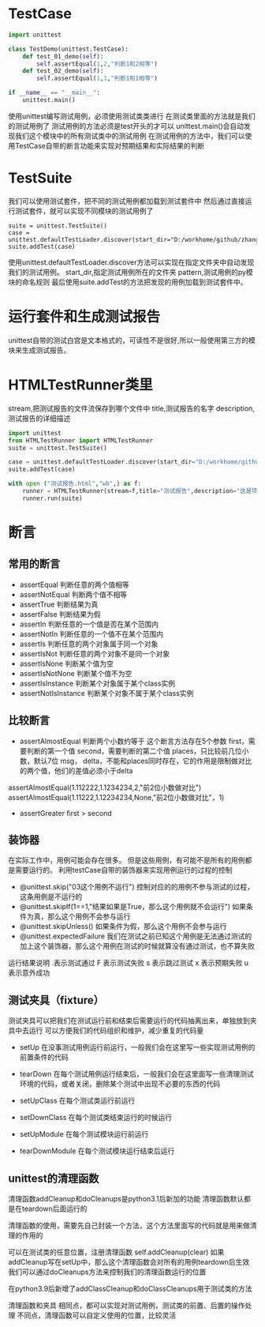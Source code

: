 # TestCase
```py
import unittest

class TestDemo(unittest.TestCase):
    def test_01_demo(self):
        self.assertEqual(1,2,"判断1和2相等")
    def test_02_demo(self):
        self.assertEqual(1,1,"判断1和1相等")

if __name__ == "__main__":
    unittest.main()
```

使用unittest编写测试用例，必须使用测试类类进行
在测试类里面的方法就是我们的测试用例了
测试用例的方法必须是test开头的才可以
unittest.main()会自动发现我们这个模块中的所有测试类中的测试用例
在测试用例的方法中，我们可以使用TestCase自带的断言功能来实现对预期结果和实际结果的判断


# TestSuite
我们可以使用测试套件，把不同的测试用例都加载到测试套件中
然后通过直接运行测试套件，就可以实现不同模块的测试用例了

```
suite = unittest.TestSuite()
case = unittest.defaultTestLoader.discover(start_dir="D:/workhome/github/zhangsan/unittest",pattern="test*.py")
suite.addTest(case)
```

使用unittest.defaultTestLoader.discover方法可以实现在指定文件夹中自动发现我们的测试用例。
start_dir,指定测试用例所在的文件夹
pattern,测试用例的py模块的命名规则
最后使用suite.addTest的方法把发现的用例加载到测试套件中。

# 运行套件和生成测试报告
unittest自带的测试白宫是文本格式的，可读性不是很好,所以一般使用第三方的模块来生成测试报告。
# HTMLTestRunner类里
stream,把测试报告的文件流保存到哪个文件中
title,测试报告的名字
description,测试报告的详细描述

```py
import unittest
from HTMLTestRunner import HTMLTestRunner
suite = unittest.TestSuite()

case = unittest.defaultTestLoader.discover(start_dir="D:/workhome/github/zhangsan/unittest",pattern="test*.py")
suite.addTest(case)

with open ("测试报告.html","wb",) as f:
    runner = HTMLTestRunner(stream=f,title="测试报告",description="这是项目的描述")
    runner.run(suite)
```


# 断言
## 常用的断言
- assertEqual
判断任意的两个值相等
- assertNotEqual
判断两个值不相等
- assertTrue
判断结果为真
- assertFalse
判断结果为假
- assertIn
判断任意的一个值是否在某个范围内
- assertNotIn
判断任意的一个值不在某个范围内
- assertIs
判断任意的两个对象属于同一个对象
- assertIsNot
判断任意的两个对象不是同一个对象
- assertIsNone
判断某个值为空
- assertIsNotNone
判断某个值不为空
- assertIsInstance
判断某个对象属于某个class实例
- assertNotIsInstance
判断某个对象不属于某个class实例

## 比较断言
- assertAlmostEqual
判断两个小数约等于
这个断言方法存在5个参数
first，需要判断的第一个值
second，需要判断的第二个值
places，只比较前几位小数，默认7位
msg，
delta，不能和places同时存在，它的作用是限制做对比的两个值，他们的差值必须小于delta

assertAlmostEqual(1.112222,1.1234234,2,"前2位小数做对比")
assertAlmostEqual(1.11222,1.12234234,None,"前2位小数做对比"，1)

- assertGreater
first > second

## 装饰器
在实际工作中，用例可能会存在很多。
但是这些用例，有可能不是所有的用例都是需要运行的。
利用testCase自带的装饰器来实现用例运行的过程的控制

- @unittest.skip("03这个用例不运行")
控制对应的的用例不参与测试的过程，这条用例是不运行的
- @unittest.skipIf(1==1,"结果如果是True，那么这个用例就不会运行")
如果条件为真，那么这个用例不会参与运行
- @unittest.skipUnless()
如果条件为假，那么这个用例不会参与运行
- @unittest.expectedFailure
我们在测试之前已知这个用例是无法通过测试的
加上这个装饰器，那么这个用例在测试的时候就算没有通过测试，也不算失败

运行结果说明
\.表示测试通过
F 表示测试失败
s 表示跳过测试
x 表示预期失败
u 表示意外成功

## 测试夹具（fixture）
测试夹具可以把我们在测试运行前和结束后需要运行的代码抽离出来，单独放到夹具中去运行
可以方便我们的代码组织和维护，减少重复的代码量


- setUp
在没事测试用例运行前运行，一般我们会在这里写一些实现测试用例的前置条件的代码
- tearDown
在每个测试用例运行结束后，一般我们会在这里面写一些清理测试环境的代码，或者关闭，删除某个测试中出现不必要的东西的代码

- setUpClass
在每个测试类运行前运行

- setDownClass
在每个测试类结束运行的时候运行

- setUpModule
在每个测试模块运行前运行
- tearDownModule
在每个测试模块运行结束后运行


## unittest的清理函数
清理函数addCleanup和doCleanups是python3.1后新加的功能
清理函数默认都是在teardown后面运行的

清理函数的使用，需要先自己封装一个方法，这个方法里面写的代码就是用来做清理的作用的

可以在测试类的任意位置，注册清理函数
self.addCleanup(clear)
如果addCleanup写在setUp中，那么这个清理函数会对所有的用例teardown后生效
我们可以通过doCleanups方法来控制我们的清理函数运行的位置

在python3.9后新增了addClassCleanup和doClassCleanups用于测试类的方法

清理函数和夹具
相同点，都可以实现对测试用例，测试类的前置、后置的操作处理
不同点，清理函数可以自定义使用的位置，比较灵活